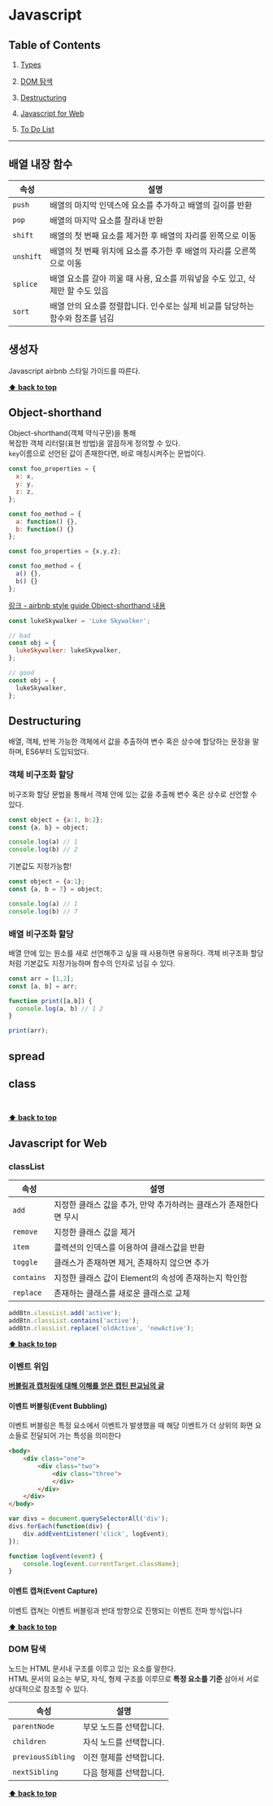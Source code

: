 # Javascript


## Table of Contents

1. [Types](#types)
1. [DOM 탐색](#DOM-탐색)
1. [Destructuring](#destructuring)

1. [Javascript for Web](#Javascript-for-Web)


1. [To Do List](./ToDoList.md)


---



## 배열 내장 함수

| 속성 | 설명 | 
|---|---|
| `push` | 배열의 마지막 인덱스에 요소를 추가하고 배열의 길이를 반환 | 
| `pop` | 배열의 마지막 요소를 잘라내 반환 | 
| `shift` | 배열의 첫 번째 요소를 제거한 후 배열의 자리를 왼쪽으로 이동 | 
| `unshift` | 배열의 첫 번째 위치에 요소를 추가한 후 배열의 자리를 오른쪽으로 이동 |
| `splice` | 배열 요소를 갈아 끼울 때 사용, 요소를 끼워넣을 수도 있고, 삭제만 할 수도 있음 |
| `sort` | 배열 안의 요소를 정렬합니다. 인수로는 실제 비교를 담당하는 함수와 참조를 넘김 |


## 생성자
Javascript airbnb 스타일 가이드를 따른다.

**[⬆ back to top](#table-of-contents)**

## Object-shorthand
Object-shorthand(객체 약식구문)을 통해  
복잡한 객체 리터럴(표현 방법)을 깔끔하게 정의할 수 있다.  
`key`이름으로 선언된 값이 존재한다면, 바로 매칭시켜주는 문법이다.

```javascript
const foo_properties = {
  x: x, 
  y: y, 
  z: z,
};

const foo_method = {
  a: function() {},
  b: function() {}
};
```

```javascript
const foo_properties = {x,y,z};

const foo_method = {
  a() {},
  b() {}
};
```

[링크 - airbnb style guide Object-shorthand 내용](https://github.com/airbnb/javascript#es6-object-concise)

```javascript
const lukeSkywalker = 'Luke Skywalker';

// bad
const obj = {
  lukeSkywalker: lukeSkywalker,
};

// good
const obj = {
  lukeSkywalker,
};
```

## Destructuring
배열, 객체, 반복 가능한 객체에서 값을 추출하여 변수 혹은 상수에 할당하는 문장을 말하며, ES6부터 도입되었다.


### 객체 비구조화 할당
비구조화 할당 문법을 통해서 객체 안에 있는 값을 추출해 변수 혹은 상수로 선언할 수 있다.

```javascript
const object = {a:1, b:2};
const {a, b} = object;

console.log(a) // 1
console.log(b) // 2
```

기본값도 지정가능함!

```javascript
const object = {a:1};
const {a, b = 7} = object;

console.log(a) // 1
console.log(b) // 7
```



### 배열 비구조화 할당
배열 안에 있는 원소를 새로 선언해주고 싶을 때 사용하면 유용하다.
객체 비구조화 할당처럼 기본값도 지정가능하며 함수의 인자로 넘길 수 있다.

```javascript
const arr = [1,2];
const [a, b] = arr;

function print([a,b]) {
  console.log(a, b) // 1 2
}

print(arr);
```


## spread


## class

```javascript



```



**[⬆ back to top](#table-of-contents)**


## Javascript for Web

### classList

| 속성 | 설명 | 
|---|---|
| `add` | 지정한 클래스 값을 추가, 만약 추가하려는 클래스가 존재한다면 무시 | 
| `remove` | 지정한 클래스 값을 제거 | 
| `item` | 콜렉션의 인덱스를 이용하여 클래스값을 반환 | 
| `toggle` | 클래스가 존재하면 제거, 존재하지 않으면 추가 | 
| `contains` | 지정한 클래스 값이 Element의 속성에 존재하는지 학인함 | 
| `replace` | 존재하는 클래스를 새로운 클래스로 교체 | 


```javascript
addBtn.classList.add('active');
addBtn.classList.contains('active');
addBtn.classList.replace('oldActive', 'newActive');
```

**[⬆ back to top](#table-of-contents)**


### 이벤트 위임



**[버블링과 캡처링에 대해 이해를 얻은 캡틴 판교님의 글](https://joshua1988.github.io/web-development/javascript/event-propagation-delegation/)**

#### 이벤트 버블링(Event Bubbling)
이벤트 버블링은 특정 요소에서 이벤트가 발생했을 때 
해당 이벤트가 더 상위의 화면 요소들로 전달되어 가는 특성을 의미한다

```html
<body>
	<div class="one">
		<div class="two">
			<div class="three">
			</div>
		</div>
	</div>
</body>
```

```javascript
var divs = document.querySelectorAll('div');
divs.forEach(function(div) {
	div.addEventListener('click', logEvent);
});

function logEvent(event) {
	console.log(event.currentTarget.className);
}
```

#### 이벤트 캡쳐(Event Capture)
이벤트 캡쳐는 이벤트 버블링과 반대 방향으로 진행되는 이벤트 전파 방식입니다




**[⬆ back to top](#table-of-contents)**

### DOM 탐색

노드는 HTML 문서내 구조를 이루고 있는 요소를 말한다.  
HTML 문서의 요소는 부모, 자식, 형제 구조를 이루므로 **특정 요소를 기준** 삼아서 서로 상대적으로 참조할 수 있다. 

| 속성 | 설명 | 
|---|---|
| `parentNode` | 부모 노드를 선택합니다. | 
| `children` | 자식 노드를 선택합니다. | 
| `previousSibling` | 이전 형제를 선택합니다. | 
| `nextSibling` | 다음 형제를 선택합니다.  | 


**[⬆ back to top](#table-of-contents)**


